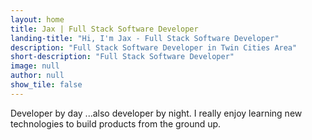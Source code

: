 ```yaml
---
layout: home
title: Jax | Full Stack Software Developer
landing-title: "Hi, I'm Jax - Full Stack Software Developer"
description: "Full Stack Software Developer in Twin Cities Area"
short-description: "Full Stack Software Developer"
image: null
author: null
show_tile: false
---
```


Developer by day ...also developer by night. I really enjoy learning new technologies to build products from the ground up.
